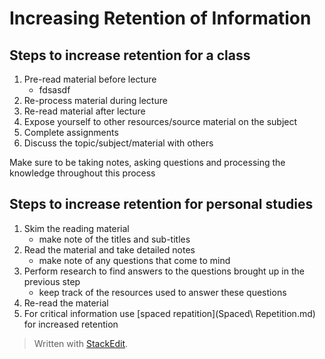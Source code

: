 # Increasing Retention of Information

## Steps to increase retention for a class

 1. Pre-read material before lecture
	 - fdsasdf
 3. Re-process material during lecture
 4. Re-read material after lecture
 5. Expose yourself to other resources/source material on the subject
 6. Complete assignments
 7. Discuss the topic/subject/material with others

Make sure to be taking notes, asking questions and processing the knowledge throughout this process

## Steps to increase retention for personal studies

 1. Skim the reading material
	 - make note of the titles and sub-titles
 2. Read the material and take detailed notes
	 - make note of any questions that come to mind
 3. Perform research to find answers to the questions brought up in the previous step
	 - keep track of the resources used to answer these questions
 4. Re-read the material
 5. For critical information use [spaced repatition](Spaced\ Repetition.md) for increased retention

> Written with [StackEdit](https://stackedit.io/).
<!--stackedit_data:
eyJoaXN0b3J5IjpbNzQxMTAwMjMyLDE1ODg3NTg2MDFdfQ==
-->